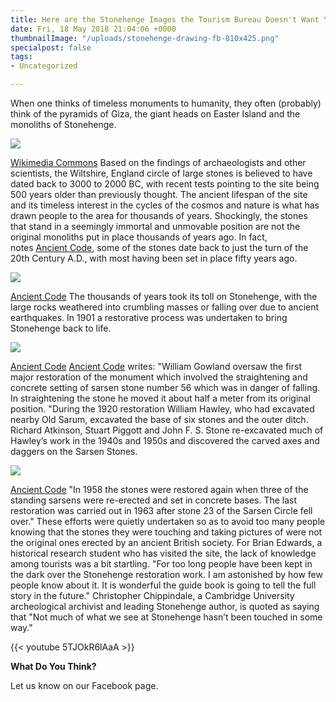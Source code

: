 ```yaml
---
title: Here are the Stonehenge Images the Tourism Bureau Doesn't Want You to See
date: Fri, 18 May 2018 21:04:06 +0000
thumbnailImage: "/uploads/stonehenge-drawing-fb-810x425.png"
specialpost: false
tags:
- Uncategorized

---
```

When one thinks of timeless monuments to humanity, they often (probably) think of the pyramids of Giza, the giant heads on Easter Island and the monoliths of Stonehenge. 

![](http://newsattorneys.staging.wpengine.com/wp-content/uploads/2018/05/stonehenge-drawing-1024x865.jpg) 

[Wikimedia Commons](https://commons.wikimedia.org/wiki/File:Stonehenge_-_Wiltonia_sive_Comitatus_Wiltoniensis;_Anglice_Wilshire_(Atlas_van_Loon).jpg) Based on the findings of archaeologists and other scientists, the Wiltshire, England circle of large stones is believed to have dated back to 3000 to 2000 BC, with recent tests pointing to the site being 500 years older than previously thought. The ancient lifespan of the site and its timeless interest in the cycles of the cosmos and nature is what has drawn people to the area for thousands of years. Shockingly, the stones that stand in a seemingly immortal and unmovable position are not the original monoliths put in place thousands of years ago. In fact, notes [Ancient Code](https://ancient-code.com/the-images-stonehenge-dont-want-see/), some of the stones date back to just the turn of the 20th Century A.D., with most having been set in place fifty years ago.

 ![](http://newsattorneys.staging.wpengine.com/wp-content/uploads/2018/05/stonehenge-restoration.jpg)

 [Ancient Code](https://www.ancient-code.com/wp-content/uploads/2013/06/stonehenge_46.jpg) The thousands of years took its toll on Stonehenge, with the large rocks weathered into crumbling masses or falling over due to ancient earthquakes. In 1901 a restorative process was undertaken to bring Stonehenge back to life. 

![](http://newsattorneys.staging.wpengine.com/wp-content/uploads/2018/05/stonehenge-restoration2.jpg)

 [Ancient Code](https://www.ancient-code.com/wp-content/uploads/2013/06/stonehenge_46.jpg) [Ancient Code](https://ancient-code.com/the-images-stonehenge-dont-want-see/) writes: "William Gowland oversaw the first major restoration of the monument which involved the straightening and concrete setting of sarsen stone number 56 which was in danger of falling. In straightening the stone he moved it about half a meter from its original position. "During the 1920 restoration William Hawley, who had excavated nearby Old Sarum, excavated the base of six stones and the outer ditch. Richard Atkinson, Stuart Piggott and John F. S. Stone re-excavated much of Hawley’s work in the 1940s and 1950s and discovered the carved axes and daggers on the Sarsen Stones.

 ![](http://newsattorneys.staging.wpengine.com/wp-content/uploads/2018/05/stonehenge-restoration3.jpg) 

[Ancient Code](https://www.ancient-code.com/wp-content/uploads/2013/06/stonehenge_81.jpg) "In 1958 the stones were restored again when three of the standing sarsens were re-erected and set in concrete bases. The last restoration was carried out in 1963 after stone 23 of the Sarsen Circle fell over." These efforts were quietly undertaken so as to avoid too many people knowing that the stones they were touching and taking pictures of were not the original ones erected by an ancient British society. For Brian Edwards, a historical research student who has visited the site, the lack of knowledge among tourists was a bit startling. "For too long people have been kept in the dark over the Stonehenge restoration work. I am astonished by how few people know about it. It is wonderful the guide book is going to tell the full story in the future." Christopher Chippindale, a Cambridge University archeological archivist and leading Stonehenge author, is quoted as saying that "Not much of what we see at Stonehenge hasn’t been touched in some way."

{{< youtube 5TJOkR6lAaA >}}

**What Do You Think?**

Let us know on our Facebook page.